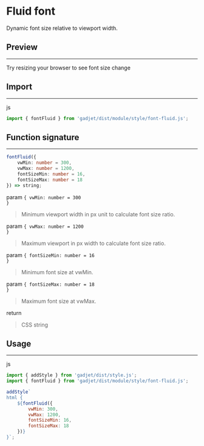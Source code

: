 # Fluid font

Dynamic font size relative to viewport width.

## Preview
---
<div class="preview">
    <p class="font-fluid">Try resizing your browser to see font size change</p>
</div>

## Import
---

<el-tag class="title-block">js</el-tag>
```js
import { fontFluid } from 'gadjet/dist/module/style/font-fluid.js';
```

## Function signature
---

```ts
fontFluid({
    vwMin: number = 300,
    vwMax: number = 1200,
    fontSizeMin: number = 16,
    fontSizeMax: number = 18
}) => string;
```

<el-tag class="title-block">param <code>{ vwMin: number = 300 }</code></el-tag>
<blockquote class="fn-detail">
Minimum viewport width in px unit to calculate font size ratio.
</blockquote>

<el-tag class="title-block">param <code>{ vwMax: number = 1200 }</code></el-tag>
<blockquote class="fn-detail">
Maximum viewport in px width to calculate font size ratio.
</blockquote>

<el-tag class="title-block">param <code>{ fontSizeMin: number = 16 }</code></el-tag>
<blockquote class="fn-detail">
Minimum font size at vwMin.
</blockquote>

<el-tag class="title-block">param <code>{ fontSizeMax: number = 18 }</code></el-tag>
<blockquote class="fn-detail">
Maximum font size at vwMax.
</blockquote>

<el-tag class="title-block">return</el-tag>
<blockquote class="fn-detail">
CSS string
</blockquote>

## Usage
---

<el-tag class="title-block">js</el-tag>
```js
import { addStyle } from 'gadjet/dist/style.js';
import { fontFluid } from 'gadjet/dist/module/style/font-fluid.js';

addStyle`
html {
    ${fontFluid({
        vwMin: 300,
        vwMax: 1200,
        fontSizeMin: 16,
        fontSizeMax: 18
    })}
}`;
```